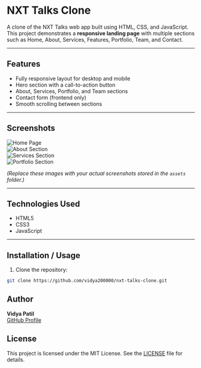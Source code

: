 # NXT Talks Clone

A clone of the NXT Talks web app built using HTML, CSS, and JavaScript. This project demonstrates a **responsive landing page** with multiple sections such as Home, About, Services, Features, Portfolio, Team, and Contact.

---

## Features

- Fully responsive layout for desktop and mobile  
- Hero section with a call-to-action button  
- About, Services, Portfolio, and Team sections  
- Contact form (frontend only)  
- Smooth scrolling between sections  

---

## Screenshots

![Home Page](assets/home.png)  
![About Section](assets/about.png)  
![Services Section](assets/services.png)  
![Portfolio Section](assets/portfolio.png)  

*(Replace these images with your actual screenshots stored in the `assets` folder.)*

---

## Technologies Used

- HTML5  
- CSS3  
- JavaScript  

---

## Installation / Usage

1. Clone the repository:

```bash
git clone https://github.com/vidya200000/nxt-talks-clone.git
```

## Author

**Vidya Patil**  
[GitHub Profile](https://github.com/vidya200000)

## License

This project is licensed under the MIT License. See the [LICENSE](LICENSE) file for details.
